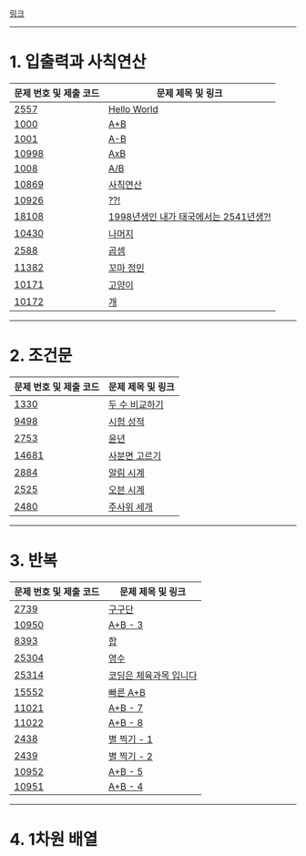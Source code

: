[링크](https://www.acmicpc.net/step) 

---
# 1. 입출력과 사칙연산

| 문제 번호 및 제출 코드 | 문제 제목 및 링크 |
| ---- | ---- |
| [2557](Collection/2557.md) | [Hello World](https://www.acmicpc.net/problem/2557)<br> |
| [1000](Collection/1000.md) | [A+B](https://www.acmicpc.net/problem/1000) |
| [1001](Collection/1001.md) | [A-B](https://www.acmicpc.net/problem/1001) |
| [10998](Collection/10998.md) | [AxB](https://www.acmicpc.net/problem/10998) |
| [1008](Collection/1008.md) | [A/B](https://www.acmicpc.net/problem/1008) |
| [10869](Collection/10869.md) | [사칙연산](https://www.acmicpc.net/problem/10869) |
| [10926](Collection/10926.md) | [??!](https://www.acmicpc.net/problem/10926) |
| [18108](Collection/18108.md) | [1998년생인 내가 태국에서는 2541년생?!](https://www.acmicpc.net/problem/18108) |
| [10430](Collection/10430.md) | [나머지](https://www.acmicpc.net/problem/10430) |
| [2588](Collection/2588.md) | [곱셈](https://www.acmicpc.net/problem/2588) |
| [11382](Collection/11382.md) | [꼬마 정민](https://www.acmicpc.net/problem/11382) |
| [10171](Collection/10171.md) | [고양이](https://www.acmicpc.net/problem/10171) |
| [10172](Collection/10172.md) | [개](https://www.acmicpc.net/problem/10172) |

---
# 2. 조건문

| 문제 번호 및 제출 코드 | 문제 제목 및 링크 |
| ---- | ---- |
| [1330](Collection/1330) | [두 수 비교하기](https://www.acmicpc.net/problem/1330)<br> |
| [9498](Collection/9498) | [시험 성적](https://www.acmicpc.net/problem/9498) |
| [2753](Collection/2753) | [윤년](https://www.acmicpc.net/problem/2753) |
| [14681](Collection/14681) | [사분면 고르기](https://www.acmicpc.net/problem/14681) |
| [2884](Collection/2884) | [알림 시계](https://www.acmicpc.net/problem/2884) |
| [2525](Collection/2525) | [오븐 시계](https://www.acmicpc.net/problem/2525) |
| [2480](Collection/2480) | [주사위 세개](https://www.acmicpc.net/problem/2480) |


---
# 3. 반복

| 문제 번호 및 제출 코드 | 문제 제목 및 링크 |
| ---- | ---- |
| [2739](Collection/2739) | [구구단](https://www.acmicpc.net/problem/2739)<br> |
| [10950](Collection/10950) | [A+B - 3](https://www.acmicpc.net/problem/10950) |
| [8393](Collection/8393) | [합](https://www.acmicpc.net/problem/8393) |
| [25304](Collection/25304) | [영수](https://www.acmicpc.net/problem/25304) |
| [25314](Collection/25314) | [코딩은 체육과목 입니다](https://www.acmicpc.net/problem/25314) |
| [15552](Collection/15552) | [빠른 A+B](https://www.acmicpc.net/problem/15552) |
| [11021](Collection/11021) | [A+B - 7](https://www.acmicpc.net/problem/11021) |
| [11022](Collection/11022) | [A+B - 8](https://www.acmicpc.net/problem/11022)<br> |
| [2438](Collection/2438) | [별 찍기 - 1](https://www.acmicpc.net/problem/2438) |
| [2439](Collection/2439) | [별 찍기 - 2](https://www.acmicpc.net/problem/2439) |
| [10952](Collection/10952) | [A+B - 5](https://www.acmicpc.net/problem/10952) |
| [10951](Collection/10951) | [A+B - 4](https://www.acmicpc.net/problem/10951) |

---

# 4. 1차원 배열
